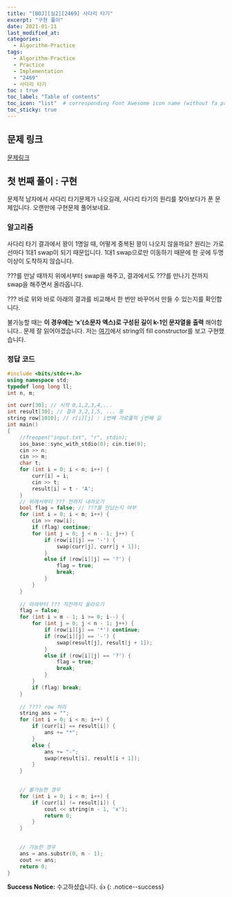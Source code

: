 ```yaml
---
title: "[BOJ][실2][2469] 사다리 타기"
excerpt: "구현 풀이"
date: 2021-01-11
last_modified_at:
categories:
  - Algorithm-Practice
tags:
  - Algorithm-Practice
  - Practice
  - Implementation
  - "2469"
  - 사다리 타기
toc : true
toc_label: "Table of contents"
toc_icon: "list"  # corresponding Font Awesome icon name (without fa prefix)
toc_sticky: true
---
```


## 문제 링크

[문제링크](https://www.acmicpc.net/problem/2469)  

## 첫 번째 풀이 : 구현

문제적 남자에서 사다리 타기문제가 나오길래, 사다리 타기의 원리를 찾아보다가 푼 문제입니다. 오랜만에 구현문제 풀어보네요.

### 알고리즘

사다리 타기 결과에서 꽝이 1명일 때, 어떻게 중복된 꽝이 나오지 않을까요? 원리는 가로선마다 1대1 swap이 되기 때문입니다. 1대1 swap으로만 이동하기 때문에 한 곳에 두명이상이 도착하지 않습니다.  

???를 만날 때까지 위에서부터 swap을 해주고, 결과에서도 ???를 만나기 전까지 swap을 해주면서 올라옵니다.  

??? 바로 위와 바로 아래의 결과를 비교해서 한 번만 바꾸어서 만들 수 있는지를 확인합니다.  

불가능할 때는 **이 경우에는   ‘x’(소문자 엑스)로 구성된 길이 k-1인 문자열을 출력** 해야합니다.. 문제 잘 읽어야겠습니다. 저는 [여기](http://www.cplusplus.com/reference/string/string/string/)에서 string의 fill constructor를 보고 구현했습니다.   

### 정답 코드

```cpp
#include <bits/stdc++.h>
using namespace std;
typedef long long ll;
int n, m;

int curr[30]; // 시작 0,1,2,3,4,...
int result[30]; // 결과 3,2,1,5, ... 등
string row[1010]; // r[i][j] : i번째 가로줄의 j번째 길
int main()
{
    //freopen("input.txt", "r", stdin);
    ios_base::sync_with_stdio(0); cin.tie(0);
    cin >> n;
    cin >> m;
    char t;
    for (int i = 0; i < n; i++) {
        curr[i] = i;
        cin >> t;
        result[i] = t - 'A';
    }
    // 위에서부터 ??? 전까지 내려오기
    bool flag = false; // ???를 만났는지 여부
    for (int i = 0; i < m; i++) {
        cin >> row[i];
        if (flag) continue;
        for (int j = 0; j < n - 1; j++) {
            if (row[i][j] == '-') {
                swap(curr[j], curr[j + 1]);
            }
            else if (row[i][j] == '?') {
                flag = true;
                break;
            }
        }
    }
    
    // 아래부터 ??? 직전까지 올라오기
    flag = false;
    for (int i = m - 1; i >= 0; i--) {
        for (int j = 0; j < n - 1; j++) {
            if (row[i][j] == '*') continue;
            if (row[i][j] == '-') {
                swap(result[j], result[j + 1]);
            }
            else if (row[i][j] == '?') {
                flag = true;
                break;
            }
        }
        if (flag) break;
    }
    
    // ???? row 처리
    string ans = "";
    for (int i = 0; i < n; i++) {
        if (curr[i] == result[i]) {
            ans += "*";
        }
        else {
            ans += "-";
            swap(result[i], result[i + 1]);
        }
    }
    

    // 불가능한 경우 
    for (int i = 0; i < n; i++) {
        if (curr[i] != result[i]) {
            cout << string(n - 1, 'x');
            return 0;
        }
    }
    

    // 가능한 경우
    ans = ans.substr(0, n - 1);
    cout << ans;
    return 0;
}
```


**Success Notice:**
수고하셨습니다. :+1:
{: .notice--success}



